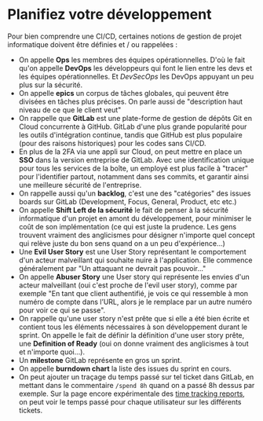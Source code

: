 # Planifiez votre développement

Pour bien comprendre une CI/CD, certaines notions de gestion de projet informatique doivent être définies et / ou rappelées :

- On appelle **Ops** les membres des équipes opérationnelles. D'où le fait qu'on appelle **DevOps** les développeurs qui font le lien entre les devs et les équipes opérationnelles. Et _DevSecOps_ les DevOps appuyant un peu plus sur la sécurité.
- On appelle **epics** un corpus de tâches globales, qui peuvent être divisées en tâches plus précises. On parle aussi de "description haut niveau de ce que le client veut"
- On rappelle que **GitLab** est une plate-forme de gestion de dépôts Git en Cloud concurrente à GitHub. GitLab d'une plus grande popularité pour les outils d'intégration continue, tandis que GitHub est plus populaire (pour des raisons historiques) pour les codes sans CI/CD.
- En plus de la 2FA via une appli sur Cloud, on peut mettre en place un **SSO** dans la version entreprise de GitLab. Avec une identification unique pour tous les services de la boîte, un employé est plus facile à "tracer" pour l'identifier partout, notamment dans ses commits, et garantir ainsi une meilleure sécurité de l'entreprise.
- On rappelle aussi qu'un **backlog**, c'est une des "catégories" des issues boards sur GitLab (Development, Focus, General, Product, etc etc.)
- On appelle **Shift Left de la sécurité** le fait de penser à la sécurité informatique d'un projet en amont du développement, pour minimiser le coût de son implémentation (ce qui est juste la prudence. Les gens trouvent vraiment des anglicismes pour désigner n'importe quel concept qui relève juste du bon sens quand on a un peu d'expérience...)
- Une **Evil User Story** est une User Story représentant le comportement d'un acteur malveillant qui souhaite nuire à l'application. Elle commence généralement par "Un attaquant ne devrait pas pouvoir..."
- On appelle **Abuser Story** une User story qui représente les envies d'un acteur malveillant (oui c'est proche de l'evil user story), comme par exemple "En tant que client authentifié, je vois ce qui ressemble à mon numéro de compte dans l’URL, alors je le remplace par un autre numéro pour voir ce qui se passe".
- On rappelle qu'une user story n'est prête que si elle a été bien écrite et contient tous les éléments nécessaires à son développement durant le sprint. On appelle le fait de définir la définition d'une user story prête, une **Definition of Ready** (oui on donne vraiment des anglicismes à tout et n'importe quoi...).
- Un **milestone** GitLab représente en gros un sprint.
- On appelle **burndown chart** la liste des issues du sprint en cours.
- On peut ajouter un traçage du temps passé sur tel ticket dans GitLab, en mettant dans le commentaire `/spend 8h` quand on a passé 8h dessus par exemple. Sur la page encore expérimentale des [time tracking reports](https://gitlab.com/-/timelogs), on peut voir le temps passé pour chaque utilisateur sur les différents tickets.
